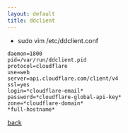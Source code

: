 ```yaml
---
layout: default
title: ddclient 
---
```


*   sudo vim /etc/ddclient.conf

```
daemon=1800
pid=/var/run/ddclient.pid
protocol=cloudflare
use=web
server=api.cloudflare.com/client/v4
ssl=yes
login=*cloudflare-email*
password=*cloudflare-global-api-key*
zone=*cloudflare-domain*
*full-hostname*
```

[back](../)
